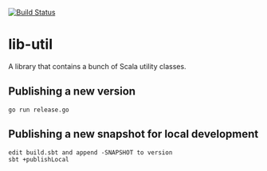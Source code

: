 [![Build Status](https://travis-ci.org/flowcommerce/lib-util.svg?branch=master)](https://travis-ci.com/flowcommerce/lib-util)

# lib-util

A library that contains a bunch of Scala utility classes.

## Publishing a new version

    go run release.go

## Publishing a new snapshot for local development

    edit build.sbt and append -SNAPSHOT to version
    sbt +publishLocal
